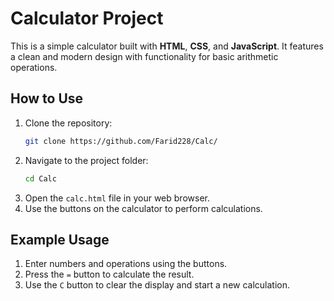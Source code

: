 
# Calculator Project

This is a simple calculator built with **HTML**, **CSS**, and **JavaScript**. It features a clean and modern design with functionality for basic arithmetic operations.

## How to Use
1. Clone the repository:
   ```bash
   git clone https://github.com/Farid228/Calc/
   ```
2. Navigate to the project folder:
   ```bash
   cd Calc
   ```
3. Open the `calc.html` file in your web browser.
4. Use the buttons on the calculator to perform calculations.


## Example Usage
1. Enter numbers and operations using the buttons.
2. Press the `=` button to calculate the result.
3. Use the `C` button to clear the display and start a new calculation.

